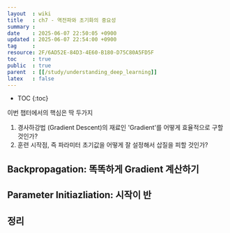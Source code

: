 ```yaml
---
layout  : wiki
title   : ch7 - 역전파와 초기화의 중요성
summary : 
date    : 2025-06-07 22:50:05 +0900
updated : 2025-06-07 22:54:00 +0900
tag     : 
resource: 2F/6AD52E-84D3-4E60-B180-D75C80A5FD5F
toc     : true
public  : true
parent  : [[/study/understanding_deep_learning]]
latex   : false
---
```

* TOC
{:toc}

이번 챕터에서의 핵심은 딱 두가지
1. 경사하강법 (Gradient Descent)의 재료인 'Gradient'를 어떻게 효율적으로 구할 것인가?
2. 훈련 시작점, 즉 파라미터 초기값을 어떻게 잘 설정해서 삽질을 피할 것인가?

## Backpropagation: 똑똑하게 Gradient 계산하기

## Parameter Initiazliation: 시작이 반

## 정리

